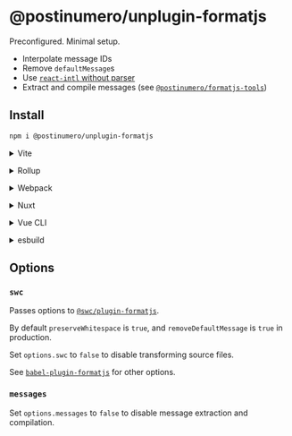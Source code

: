 # @postinumero/unplugin-formatjs

Preconfigured. Minimal setup.

- Interpolate message IDs
- Remove `defaultMessage`s
- Use [`react-intl` without parser](https://formatjs.github.io/docs/guides/advanced-usage/#react-intl-without-parser-40-smaller)
- Extract and compile messages (see [`@postinumero/formatjs-tools`](https://www.npmjs.com/package/@postinumero/formatjs-tools))

## Install

```bash
npm i @postinumero/unplugin-formatjs
```

<details>
<summary>Vite</summary><br>

```ts
// vite.config.ts
import formatjs from "@postinumero/unplugin-formatjs/vite";

export default defineConfig({
  plugins: [
    formatjs({
      /* options */
    }),
  ],
});
```

<br></details>

<details>
<summary>Rollup</summary><br>

```ts
// rollup.config.js
import formatjs from "@postinumero/unplugin-formatjs/rollup";

export default {
  plugins: [
    formatjs({
      /* options */
    }),
  ],
};
```

<br></details>

<details>
<summary>Webpack</summary><br>

```ts
// webpack.config.js
module.exports = {
  /* ... */
  plugins: [
    require("@postinumero/unplugin-formatjs/webpack")({
      /* options */
    }),
  ],
};
```

<br></details>

<details>
<summary>Nuxt</summary><br>

```ts
// nuxt.config.js
export default defineNuxtConfig({
  modules: [
    [
      "@postinumero/unplugin-formatjs/nuxt",
      {
        /* options */
      },
    ],
  ],
});
```

> This module works for both Nuxt 2 and [Nuxt Vite](https://github.com/nuxt/vite)

<br></details>

<details>
<summary>Vue CLI</summary><br>

```ts
// vue.config.js
module.exports = {
  configureWebpack: {
    plugins: [
      require("@postinumero/unplugin-formatjs/webpack")({
        /* options */
      }),
    ],
  },
};
```

<br></details>

<details>
<summary>esbuild</summary><br>

```ts
// esbuild.config.js
import { build } from "esbuild";
import formatjs from "@postinumero/unplugin-formatjs/esbuild";

build({
  plugins: [formatjs()],
});
```

<br></details>

## Options

### `swc`

Passes options to [`@swc/plugin-formatjs`](https://www.npmjs.com/package/@swc/plugin-formatjs).

By default `preserveWhitespace` is `true`, and `removeDefaultMessage` is `true` in production.

Set `options.swc` to `false` to disable transforming source files.

See [`babel-plugin-formatjs`](https://formatjs.github.io/docs/tooling/babel-plugin) for other options.

### `messages`

Set `options.messages` to `false` to disable message extraction and compilation.
